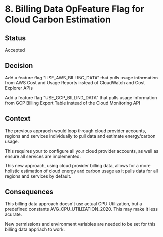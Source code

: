 # 8. Billing Data OpFeature Flag for Cloud Carbon Estimation

## Status

Accepted

## Decision

Add a feature flag "USE_AWS_BILLING_DATA" that pulls usage information from AWS
Cost and Usage Reports instead of CloudWatch and Cost Explorer APIs

Add a feature flag "USE_GCP_BILLING_DATA" that pulls usage information from GCP
Billing Export Table instead of the Cloud Monitoring API

## Context

The previous appraoch would loop through cloud provider accounts, regions and
services individually to pull data and estimate energy/carbon usage.

This requires your to configure all your cloud provider accounts, as well as
ensure all services are implemented.

This new approach, using cloud provider billing data, allows for a more
holistic estimation of cloud energy and carbon usage as it pulls data for all
regions and services by default.

## Consequences

This billing data approach doesn't use actual CPU Utilization, but a predefined
constants AVG_CPU_UTILIZATION_2020. This may make it less acurate.

New permissions and environment variables are needed to be set for this billing
data appriach to work.
